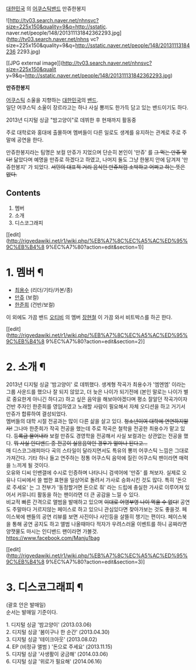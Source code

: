 [대한민국](%EB%8C%80%ED%95%9C%EB%AF%BC%EA%B5%AD.md) 의 [어쿠스틱밴드](%EC%96%B4%EC%BF%A0%EC%8A%A4%ED%8B%B1%20%EB%B0%B4%EB%93%9C.md) 만쥬한봉지  

![http://tv03.search.naver.net/nhnsvc?size=225x150&quality=9&q=http://sstatic.
naver.net/people/148/201311131842362293.jpg](http://tv03.search.naver.net/nhns
vc?size=225x150&quality=9&q=http://sstatic.naver.net/people/148/20131113184236
2293.jpg)

[[JPG external image]](http://tv03.search.naver.net/nhnsvc?size=225x150&qualit
y=9&q=http://sstatic.naver.net/people/148/201311131842362293.jpg)

**만쥬한봉지**

[어쿠스틱](%EC%96%B4%EC%BF%A0%EC%8A%A4%ED%8B%B1.md) 소울을 지향하는
[대한민국](%EB%8C%80%ED%95%9C%EB%AF%BC%EA%B5%AD.md)의
[밴드](%EB%B0%B4%EB%93%9C.md).  
일단 어쿠스틱 소울이 장르라고는 하나 사실 뽕끼도 한가득 담고 있는 밴드이기도 하다.  

2013년 디지털 싱글 "밤고양이"로 데뷔한 후 현재까지 활동중  

주로 대학로와 홍대에 출몰하며 멤버들이 다른 일로도 생계를 유지하는 관계로 주로 주말에 공연을 한다.  
  
만쥬한봉지라는 팀명은 보컬 만쥬가 지었으며 단순히 본인이 '만쥬' 를 <del>그 먹는 만쥬 맞다!</del> 닮았다며 예명을 만쥬로
하겠다고 하였고, 나머지 둘도 그냥 한봉지 안에 담겨져 '만쥬한봉지' 가 되었다. <del>서민의 대표적 거리 음식인 만쥬처럼 소박하고
어쩌고 하는 뜻은 없다.</del>  

## Contents

    

1. 멤버 
2. 소개 
3. 디스코그래피 

[[edit](http://rigvedawiki.net/r1/wiki.php/%EB%A7%8C%EC%A5%AC%ED%95%9C%EB%B4%8
9%EC%A7%80?action=edit&section=1)]

# 1. 멤버 ¶

  * [최용수](%EC%B5%9C%EC%9A%A9%EC%88%98.md) (리더/기타/카본/종)
  * [만쥬](%EB%A7%8C%EC%A5%AC.md) (보컬)
  * [한준희](%ED%95%9C%EC%A4%80%ED%9D%AC.md) (건반/보컬)  
  
이 외에도 가끔 밴드 [오티비](%EC%98%A4%ED%8B%B0%EB%B9%84.md) 의 멤버
[장현철](%EC%9E%A5%ED%98%84%EC%B2%A0.md) 이 가끔 와서 비트박스를 하곤 한다.  

[[edit](http://rigvedawiki.net/r1/wiki.php/%EB%A7%8C%EC%A5%AC%ED%95%9C%EB%B4%8
9%EC%A7%80?action=edit&section=2)]

# 2. 소개 ¶

2013년 디지털 싱글 '밤고양이' 로 데뷔했다. 생계형 작곡가 최용수가 '엠엔엠' 이라는 그룹 사운드를 했으나 잘 되지 않았고, 더 늦은
나이가 되기전에 (본인 말로는 나이가 별로 중요한게 아니긴 하다고) 하고 싶은 음악을 해보아야겠다며 평소 잘알던 작곡가이자 건반 주자인
한준희를 영입하였고 노래할 사람이 필요해서 자체 오디션을 하고 거기서 만쥬가 합류하여 결성되었다.  
멤버들의 대학 시절 전공과는 많이 다른 삶을 살고 있다. <del>청소년이여 대학에 연연하지말자!</del> 그나마 한준희가 작곡 전공을
했는데 주로 작곡은 철학을 전공한 최용수가 맡고 있다. <del>등록금 물어내라</del> 보컬 만쥬도 경영학을 전공해서 사실 보컬과는
상관없는 전공을 했다. <del>뭐 사실 인디밴드 중 전공이 실용음악인 경우가 얼마나 된다고...</del>  
매 디스코그래피마다 곡의 스타일이 달라지면서도 특유의 뽕끼 어쿠스틱 느낌은 그대로 가져간다. 기타 하나 들고 연주하는 정통 어쿠스틱 음악에
질린 어쿠스틱 팬이라면 매력을 느끼게 될 것이다.  
오유와 디씨 인밴갤에 수시로 인증하며 나타나니 검색어에 '만쥬' 를 쳐보자. 실제로 오유나 디씨에서 쓸 법한 표현을 일상어로 돌려서 가사로
승화시킨 것도 많다. 특히 '돈으로 주세요' 는 그 전부가 '동정할거면 돈으로 줘' 라는 드립에 충실한 가사로 이루어져 있어서 커뮤니티
활동을 하는 팬이라면 더 큰 공감을 느낄 수 있다.  
비교적 빠른 간격으로 앨범을 발매하고 있으며 <del>이대로 어영부영 나이 먹을 수 없다!</del> 공연도 주말마다 거르지않는 페이스로
하고 있으니 관심있다면 찾아가보는 것도 좋을것. 페이스북에 팬들의 공연 리뷰를 보면 사진이나 사인등을 살뜰히 챙기는 편이다. 페이스북을 통해
공연 공지도 하고 앨범 나올때마다 적자가 우려스러울 이벤트를 하니 공짜라면 양잿물도 마시는 인디밴드 팬이라면 가볼것.
<https://www.facebook.com/Manju1bag>  

[[edit](http://rigvedawiki.net/r1/wiki.php/%EB%A7%8C%EC%A5%AC%ED%95%9C%EB%B4%8
9%EC%A7%80?action=edit&section=3)]

# 3. 디스코그래피 ¶

  

(괄호 안은 발매일)  
순서는 발매일 기준이다.

  

1\. 디지털 싱글 '밤고양이' (2013.03.06)  
2\. 디지털 싱글 '봄이구나 한 순간' (2013.04.30)  
3\. 디지털 싱글 '테이크아웃' (2013.08.02)  
4\. EP (비정규 앨범 ) '돈으로 주세요' (2013.11.15)  
5\. 디지털 싱글 '사생활이 궁금해' (2014.03.06)  
6\. 디지털 싱글 '위로가 필요해' (2014.06.16)

